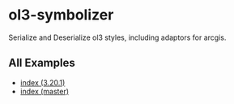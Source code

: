 # ol3-symbolizer
Serialize and Deserialize ol3 styles, including adaptors for arcgis.

## All Examples
* [index (3.20.1)](https://rawgit.com/ca0v/ol3-lab/v3.20.1/rawgit.html?run=labs/index)
* [index (master)](https://rawgit.com/ca0v/ol3-symbolizer/master/rawgit.html?run=labs/index)
